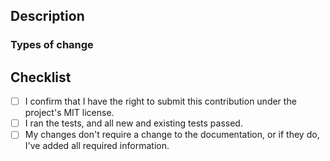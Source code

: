 <!--
Thanks for contributing a pull request! Please ensure you have taken a look at
our contribution guidelines: https://ultimate-notion.com/dev/contributing/

Provide a general summary of your changes in the title.
-->

## Description
<!--- Use this section to describe your changes. If your changes required
testing, include information about the testing environment and the tests you
ran. If your test fixes a bug reported in an issue, don't forget to include the
issue number for example: Fixes #1234. See also #3456.
If your PR is still a work in progress, that's totally fine – just
include a note to let us know. -->

### Types of change
<!-- What type of change does your PR cover? Is it a bug fix, an enhancement
or new feature, or a change to the documentation? -->

## Checklist
<!--- Before you submit the PR, go over this checklist and make sure you can
tick off all the boxes. [] -> [x] -->
- [ ] I confirm that I have the right to submit this contribution under the project's MIT license.
- [ ] I ran the tests, and all new and existing tests passed.
- [ ] My changes don't require a change to the documentation, or if they do, I've added all required information.
